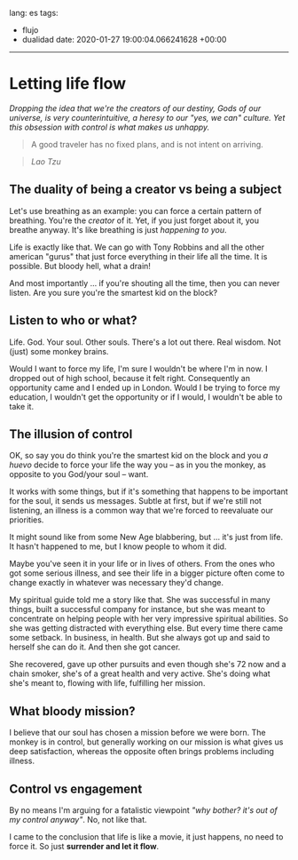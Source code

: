 lang: es
tags:
- flujo
- dualidad
date: 2020-01-27 19:00:04.066241628 +00:00

---

# Letting life flow

_Dropping the idea that we're the creators of our destiny, Gods of our universe, is very counterintuitive, a heresy to our "yes, we can" culture. Yet this obsession with control is what makes us unhappy._

> A good traveler has no fixed plans, and is not intent on arriving.

> <cite>Lao Tzu</cite>

## The duality of being a creator vs being a subject

Let's use breathing as an example: you can force a certain pattern of breathing. You're the _creator_ of it. Yet, if you just forget about it, you breathe anyway. It's like breathing is just _happening to you_.

Life is exactly like that. We can go with Tony Robbins and all the other american "gurus" that just force everything in their life all the time. It is possible. But bloody hell, what a drain!

And most importantly ... if you're shouting all the time, then you can never listen. Are you sure you're the smartest kid on the block?

## Listen to who or what?

Life. God. Your soul. Other souls. There's a lot out there. Real wisdom. Not (just) some monkey brains.

Would I want to force my life, I'm sure I wouldn't be where I'm in now. I dropped out of high school, because it felt right. Consequently an opportunity came and I ended up in London. Would I be trying to force my education, I wouldn't get the opportunity or if I would, I wouldn't be able to take it.

## The illusion of control

OK, so say you do think you're the smartest kid on the block and you _a huevo_ decide to force your life the way you – as in you the monkey, as opposite to you God/your soul – want.

It works with some things, but if it's something that happens to be important for the soul, it sends us messages. Subtle at first, but if we're still not listening, an illness is a common way that we're forced to reevaluate our priorities.

It might sound like from some New Age blabbering, but ... it's just from life. It hasn't happened to me, but I know people to whom it did.

Maybe you've seen it in your life or in lives of others. From the ones who got some serious illness, and see their life in a bigger picture often come to change exactly in whatever was necessary they'd change.

My spiritual guide told me a story like that. She was successful in many things, built a successful company for instance, but she was meant to concentrate on helping people with her very impressive spiritual abilities. So she was getting distracted with everything else. But every time there came some setback. In business, in health. But she always got up and said to herself she can do it. And then she got cancer.

She recovered, gave up other pursuits and even though she's 72 now and a chain smoker, she's of a great health and very active. She's doing what she's meant to, flowing with life, fulfilling her mission.

## What bloody mission?

I believe that our soul has chosen a mission before we were born. The monkey is in control, but generally working on our mission is what gives us deep satisfaction, whereas the opposite often brings problems including illness.

## Control vs engagement

By no means I'm arguing for a fatalistic viewpoint _"why bother? it's out of my control anyway"_. No, not like that.

I came to the conclusion that life is like a movie, it just happens, no need to force it. So just **surrender and let it flow**.
